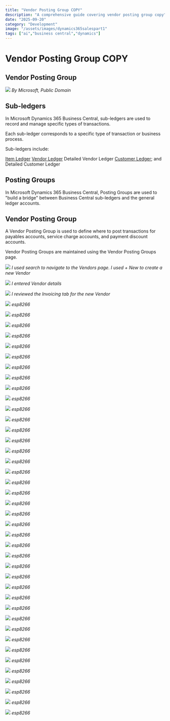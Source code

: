 ```yaml
---
title: "Vendor Posting Group COPY"
description: "A comprehensive guide covering vendor posting group copy"
date: "2025-09-20"
category: "Development"
image: "/assets/images/dynamics365salespart1"
tags: ["ai","business central","dynamics"]
---
```


# Vendor Posting Group COPY

## Vendor Posting Group

![](/assets/images/page152/dynamics365-color.svg)
*By Microsoft, Public Domain*


## Sub-ledgers

In Microsoft Dynamics 365 Business Central, sub-ledgers are used to record and manage specific types of transactions.

Each sub-ledger corresponds to a specific type of transaction or business process.

Sub-ledgers include:

[Item Ledger](https://learn.microsoft.com/en-us/dynamics365/business-central/finance-how-to-remove-and-reapply-item-entries)
[Vendor Ledger](https://learn.microsoft.com/en-us/dynamics365/business-central/purchasing-how-record-purchases)
Detailed Vendor Ledger
[Customer Ledger](https://learn.microsoft.com/en-us/dynamics365/business-central/receivables-how-apply-sales-transactions-manually); and
Detailed Customer Ledger


## Posting Groups

In Microsoft Dynamics 365 Business Central, Posting Groups are used to "build a bridge" between Business Central sub-ledgers and the general ledger accounts.


## Vendor Posting Group

A Vendor Posting Group is used to define where to post transactions for payables accounts, service charge accounts, and payment discount accounts. 

Vendor Posting Groups are maintained using the Vendor Posting Groups page.

![](/assets/images/page152/screen-shot-2023-12-11-at-7.05.09-pm-1536x860.png)
*I used search to navigate to the Vendors page. I used + New to create a new Vendor*

![](/assets/images/page152/screen-shot-2023-12-11-at-7.07.22-pm-1536x859.png)
*I entered Vendor details*

![](/assets/images/page152/screen-shot-2023-12-11-at-7.07.54-pm-1536x860.png)
*I reviewed the Invoicing tab for the new Vendor*

![](/assets/images/page152/screen-shot-2021-03-06-at-9.28.36-pm-1596x894.png)
*esp8266*

![](/assets/images/page152/screen-shot-2021-03-06-at-9.28.36-pm-1596x894.png)
*esp8266*

![](/assets/images/page152/screen-shot-2021-03-06-at-9.28.36-pm-1596x894.png)
*esp8266*

![](/assets/images/page152/screen-shot-2021-03-06-at-9.28.36-pm-1596x894.png)
*esp8266*

![](/assets/images/page152/screen-shot-2021-03-06-at-9.28.36-pm-1596x894.png)
*esp8266*

![](/assets/images/page152/screen-shot-2021-03-06-at-9.28.36-pm-1596x894.png)
*esp8266*

![](/assets/images/page152/screen-shot-2021-03-06-at-9.28.36-pm-1596x894.png)
*esp8266*

![](/assets/images/page152/screen-shot-2021-03-06-at-9.28.36-pm-1596x894.png)
*esp8266*

![](/assets/images/page152/screen-shot-2021-03-06-at-9.28.36-pm-1596x894.png)
*esp8266*

![](/assets/images/page152/screen-shot-2021-03-06-at-9.28.36-pm-1596x894.png)
*esp8266*

![](/assets/images/page152/screen-shot-2021-03-06-at-9.28.36-pm-1596x894.png)
*esp8266*

![](/assets/images/page152/screen-shot-2021-03-06-at-9.28.36-pm-1596x894.png)
*esp8266*

![](/assets/images/page152/screen-shot-2021-03-06-at-9.28.36-pm-1596x894.png)
*esp8266*

![](/assets/images/page152/screen-shot-2021-03-06-at-9.28.36-pm-1596x894.png)
*esp8266*

![](/assets/images/page152/screen-shot-2021-03-06-at-9.28.36-pm-1596x894.png)
*esp8266*

![](/assets/images/page152/screen-shot-2021-03-06-at-9.28.36-pm-1596x894.png)
*esp8266*

![](/assets/images/page152/screen-shot-2021-03-06-at-9.28.36-pm-1596x894.png)
*esp8266*

![](/assets/images/page152/screen-shot-2021-03-06-at-9.28.36-pm-1596x894.png)
*esp8266*

![](/assets/images/page152/screen-shot-2021-03-06-at-9.28.36-pm-1596x894.png)
*esp8266*

![](/assets/images/page152/screen-shot-2021-03-06-at-9.28.36-pm-1596x894.png)
*esp8266*

![](/assets/images/page152/screen-shot-2021-03-06-at-9.28.36-pm-1596x894.png)
*esp8266*

![](/assets/images/page152/screen-shot-2021-03-06-at-9.28.36-pm-1596x894.png)
*esp8266*

![](/assets/images/page152/screen-shot-2021-03-06-at-9.28.36-pm-1596x894.png)
*esp8266*

![](/assets/images/page152/screen-shot-2021-03-06-at-9.28.36-pm-1596x894.png)
*esp8266*

![](/assets/images/page152/screen-shot-2021-03-06-at-9.28.36-pm-1596x894.png)
*esp8266*

![](/assets/images/page152/screen-shot-2021-03-06-at-9.28.36-pm-1596x894.png)
*esp8266*

![](/assets/images/page152/screen-shot-2021-03-06-at-9.28.36-pm-1596x894.png)
*esp8266*

![](/assets/images/page152/screen-shot-2021-03-06-at-9.28.36-pm-1596x894.png)
*esp8266*

![](/assets/images/page152/screen-shot-2021-03-06-at-9.28.36-pm-1596x894.png)
*esp8266*

![](/assets/images/page152/screen-shot-2021-03-06-at-9.28.36-pm-1596x894.png)
*esp8266*

![](/assets/images/page152/screen-shot-2021-03-06-at-9.28.36-pm-1596x894.png)
*esp8266*

![](/assets/images/page152/screen-shot-2021-03-06-at-9.28.36-pm-1596x894.png)
*esp8266*

![](/assets/images/page152/screen-shot-2021-03-06-at-9.28.36-pm-1596x894.png)
*esp8266*

![](/assets/images/page152/screen-shot-2021-03-06-at-9.28.36-pm-1596x894.png)
*esp8266*

![](/assets/images/page152/screen-shot-2021-03-06-at-9.28.36-pm-1596x894.png)
*esp8266*

![](/assets/images/page152/screen-shot-2021-03-06-at-9.28.36-pm-1596x894.png)
*esp8266*

![](/assets/images/page152/screen-shot-2021-03-06-at-9.28.36-pm-1596x894.png)
*esp8266*

![](/assets/images/page152/screen-shot-2021-03-06-at-9.28.36-pm-1596x894.png)
*esp8266*

![](/assets/images/page152/screen-shot-2021-03-06-at-9.28.36-pm-1596x894.png)
*esp8266*

![](/assets/images/page152/screen-shot-2021-03-06-at-9.28.36-pm-1596x894.png)
*esp8266*
